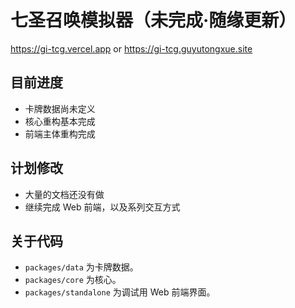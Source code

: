 # 七圣召唤模拟器（未完成·随缘更新）

https://gi-tcg.vercel.app or https://gi-tcg.guyutongxue.site

## 目前进度

- 卡牌数据尚未定义
- 核心重构基本完成
- 前端主体重构完成

## 计划修改

- 大量的文档还没有做
- 继续完成 Web 前端，以及系列交互方式

## 关于代码

- `packages/data` 为卡牌数据。
- `packages/core` 为核心。
- `packages/standalone` 为调试用 Web 前端界面。
